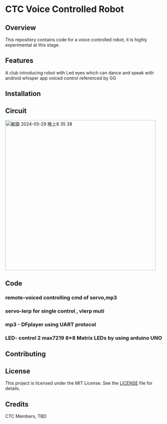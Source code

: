 # CTC Voice Controlled Robot

## Overview

This repository contains code for a voice controlled robot, it is highly experimental at this stage.

## Features
A club introducing robot with Led eyes which can dance and speak with android whisper app voiced control referenced by GG 
## Installation

## Circuit
<img width="481" alt="截圖 2024-05-29 晚上8 35 38" src="https://github.com/phi622968143/Arduino_Club/assets/40814498/84580d50-df1d-48cc-b646-913734259911">

## Code

### remote-voiced controlling cmd of servo,mp3 

### servo-lerp for single control , vlerp muti

### mp3 - DFplayer using UART protocol

### LED- control 2 max7219 8*8 Matrix LEDs by using arduino UNO 

## Contributing

## License

This project is licensed under the MIT License. See the [LICENSE](LICENSE) file for details.

## Credits

CTC Members, TBD


